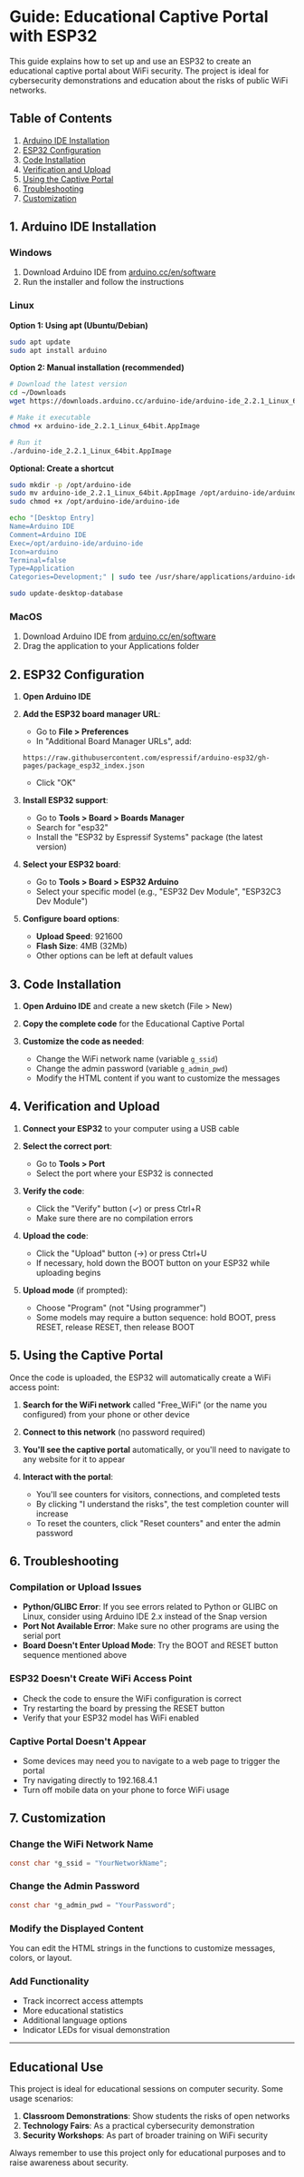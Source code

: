 # Guide: Educational Captive Portal with ESP32

This guide explains how to set up and use an ESP32 to create an educational captive portal about WiFi security. The project is ideal for cybersecurity demonstrations and education about the risks of public WiFi networks.

## Table of Contents
1. [Arduino IDE Installation](#1-arduino-ide-installation)
2. [ESP32 Configuration](#2-esp32-configuration)
3. [Code Installation](#3-code-installation)
4. [Verification and Upload](#4-verification-and-upload)
5. [Using the Captive Portal](#5-using-the-captive-portal)
6. [Troubleshooting](#6-troubleshooting)
7. [Customization](#7-customization)

## 1. Arduino IDE Installation

### Windows
1. Download Arduino IDE from [arduino.cc/en/software](https://www.arduino.cc/en/software)
2. Run the installer and follow the instructions

### Linux
**Option 1: Using apt (Ubuntu/Debian)**
```bash
sudo apt update
sudo apt install arduino
```

**Option 2: Manual installation (recommended)**
```bash
# Download the latest version
cd ~/Downloads
wget https://downloads.arduino.cc/arduino-ide/arduino-ide_2.2.1_Linux_64bit.AppImage

# Make it executable
chmod +x arduino-ide_2.2.1_Linux_64bit.AppImage

# Run it
./arduino-ide_2.2.1_Linux_64bit.AppImage
```

**Optional: Create a shortcut**
```bash
sudo mkdir -p /opt/arduino-ide
sudo mv arduino-ide_2.2.1_Linux_64bit.AppImage /opt/arduino-ide/arduino-ide
sudo chmod +x /opt/arduino-ide/arduino-ide

echo "[Desktop Entry]
Name=Arduino IDE
Comment=Arduino IDE
Exec=/opt/arduino-ide/arduino-ide
Icon=arduino
Terminal=false
Type=Application
Categories=Development;" | sudo tee /usr/share/applications/arduino-ide.desktop

sudo update-desktop-database
```

### MacOS
1. Download Arduino IDE from [arduino.cc/en/software](https://www.arduino.cc/en/software)
2. Drag the application to your Applications folder

## 2. ESP32 Configuration

1. **Open Arduino IDE**

2. **Add the ESP32 board manager URL**:
   - Go to **File > Preferences**
   - In "Additional Board Manager URLs", add:
   ```
   https://raw.githubusercontent.com/espressif/arduino-esp32/gh-pages/package_esp32_index.json
   ```
   - Click "OK"

3. **Install ESP32 support**:
   - Go to **Tools > Board > Boards Manager**
   - Search for "esp32"
   - Install the "ESP32 by Espressif Systems" package (the latest version)

4. **Select your ESP32 board**:
   - Go to **Tools > Board > ESP32 Arduino**
   - Select your specific model (e.g., "ESP32 Dev Module", "ESP32C3 Dev Module")

5. **Configure board options**:
   - **Upload Speed**: 921600
   - **Flash Size**: 4MB (32Mb)
   - Other options can be left at default values

## 3. Code Installation

1. **Open Arduino IDE** and create a new sketch (File > New)

2. **Copy the complete code** for the Educational Captive Portal

3. **Customize the code as needed**:
   - Change the WiFi network name (variable `g_ssid`)
   - Change the admin password (variable `g_admin_pwd`)
   - Modify the HTML content if you want to customize the messages

## 4. Verification and Upload

1. **Connect your ESP32** to your computer using a USB cable

2. **Select the correct port**:
   - Go to **Tools > Port**
   - Select the port where your ESP32 is connected

3. **Verify the code**:
   - Click the "Verify" button (✓) or press Ctrl+R
   - Make sure there are no compilation errors

4. **Upload the code**:
   - Click the "Upload" button (→) or press Ctrl+U
   - If necessary, hold down the BOOT button on your ESP32 while uploading begins

5. **Upload mode** (if prompted):
   - Choose "Program" (not "Using programmer")
   - Some models may require a button sequence: hold BOOT, press RESET, release RESET, then release BOOT

## 5. Using the Captive Portal

Once the code is uploaded, the ESP32 will automatically create a WiFi access point:

1. **Search for the WiFi network** called "Free_WiFi" (or the name you configured) from your phone or other device

2. **Connect to this network** (no password required)

3. **You'll see the captive portal** automatically, or you'll need to navigate to any website for it to appear

4. **Interact with the portal**:
   - You'll see counters for visitors, connections, and completed tests
   - By clicking "I understand the risks", the test completion counter will increase
   - To reset the counters, click "Reset counters" and enter the admin password

## 6. Troubleshooting

### Compilation or Upload Issues
- **Python/GLIBC Error**: If you see errors related to Python or GLIBC on Linux, consider using Arduino IDE 2.x instead of the Snap version
- **Port Not Available Error**: Make sure no other programs are using the serial port
- **Board Doesn't Enter Upload Mode**: Try the BOOT and RESET button sequence mentioned above

### ESP32 Doesn't Create WiFi Access Point
- Check the code to ensure the WiFi configuration is correct
- Try restarting the board by pressing the RESET button
- Verify that your ESP32 model has WiFi enabled

### Captive Portal Doesn't Appear
- Some devices may need you to navigate to a web page to trigger the portal
- Try navigating directly to 192.168.4.1
- Turn off mobile data on your phone to force WiFi usage

## 7. Customization

### Change the WiFi Network Name
```c
const char *g_ssid = "YourNetworkName";
```

### Change the Admin Password
```c
const char *g_admin_pwd = "YourPassword";
```

### Modify the Displayed Content
You can edit the HTML strings in the functions to customize messages, colors, or layout.

### Add Functionality
- Track incorrect access attempts
- More educational statistics
- Additional language options
- Indicator LEDs for visual demonstration

---

## Educational Use

This project is ideal for educational sessions on computer security. Some usage scenarios:

1. **Classroom Demonstrations**: Show students the risks of open networks
2. **Technology Fairs**: As a practical cybersecurity demonstration
3. **Security Workshops**: As part of broader training on WiFi security

Always remember to use this project only for educational purposes and to raise awareness about security.
